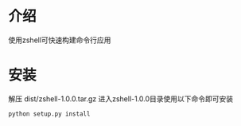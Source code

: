 
# 介绍
使用zshell可快速构建命令行应用


# 安装
解压 dist/zshell-1.0.0.tar.gz 进入zshell-1.0.0目录使用以下命令即可安装
```shell
python setup.py install
```

